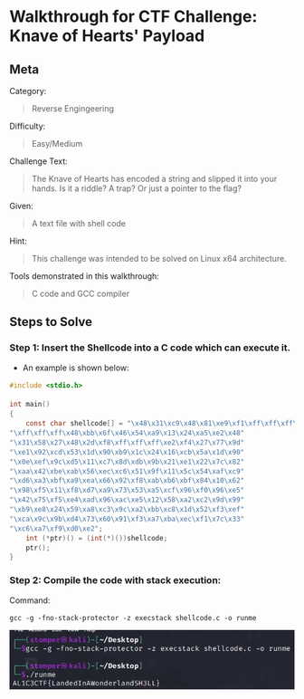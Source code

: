 # Walkthrough for CTF Challenge: Knave of Hearts' Payload

## Meta

Category:
> Reverse Engingeering

Difficulty:
> Easy/Medium

Challenge Text: 
> The Knave of Hearts has encoded a string and slipped it into your hands. Is it a riddle? A trap? Or just a pointer to the flag?

Given: 
> A text file with shell code

Hint:
> This challenge was intended to be solved on Linux x64 architecture.

Tools demonstrated in this walkthrough: 
> C code and GCC compiler



## Steps to Solve

### Step 1: Insert the Shellcode into a C code which can execute it. 
- An example is shown below:

```C
#include <stdio.h>

int main() 
{
    const char shellcode[] = "\x48\x31\xc9\x48\x81\xe9\xf1\xff\xff\xff\x48\x8d\x05\xef"
"\xff\xff\xff\x48\xbb\x6f\x46\x54\xa9\x13\x24\xa5\xe2\x48"
"\x31\x58\x27\x48\x2d\xf8\xff\xff\xff\xe2\xf4\x27\x77\x9d"
"\xe1\x92\xcd\x53\x1d\x90\xb9\x1c\x24\x16\xcb\x5a\x1d\x90"
"\x0e\xef\x9c\xd5\x11\xc7\x8d\xdb\x9b\x21\xe1\x22\x7c\x82"
"\xaa\x42\xbe\xab\x56\xec\xc6\x51\x9f\x11\x5c\x54\xaf\xc9"
"\xd6\xa3\xbf\xa9\xea\x66\x92\xf8\xab\xb6\xbf\x84\x10\x62"
"\x98\xf5\x11\xf8\xd7\xa9\x73\x53\xa5\xcf\x96\xf0\x96\xe5"
"\x42\x75\xf5\xe4\xad\x96\xac\xe5\x12\x58\xa2\xc2\x9d\x99"
"\xb9\xe8\x24\x59\xa8\xc3\x9c\xa2\xbb\xc8\x1d\x52\xf3\xef"
"\xca\x9c\x9b\xd4\x73\x60\x91\xf3\xa7\xba\xec\xf1\x7c\x33"
"\xc6\xa7\xf9\xd0\xe2";
    int (*ptr)() = (int(*)())shellcode;
    ptr();
}
```

### Step 2: Compile the code with stack execution:

Command:
```
gcc -g -fno-stack-protector -z execstack shellcode.c -o runme
```


![chal2img1](<chal2img1.png>)


